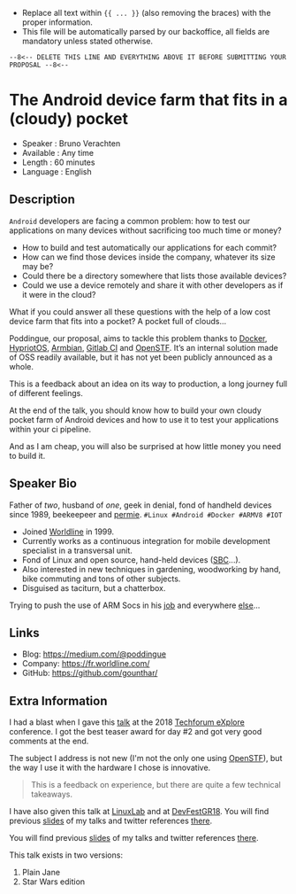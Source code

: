 * Replace all text within `{{ ... }}` (also removing the braces) with the proper information.
* This file will be automatically parsed by our backoffice, all fields are mandatory unless stated otherwise.

`--8<-- DELETE THIS LINE AND EVERYTHING ABOVE IT BEFORE SUBMITTING YOUR PROPOSAL --8<--`

The Android device farm that fits in a (cloudy) pocket
=========================

* Speaker   : Bruno Verachten
* Available : Any time
* Length    : 60 minutes
* Language  : English

Description
-----------

`Android` developers are facing a common problem: how to test our applications on many devices without sacrificing too much time or money?

* How to build and test automatically our applications for each commit?
* How can we find those devices inside the company, whatever its size may be?
* Could there be a directory somewhere that lists those available devices?
* Could we use a device remotely and share it with other developers as if it were in the cloud?

What if you could answer all these questions with the help of a low cost device farm that fits into a pocket? A pocket full of clouds…

Poddingue, our proposal, aims to tackle this problem thanks to [Docker], [HypriotOS], [Armbian], [Gitlab CI] and [OpenSTF]. It’s an internal solution made of OSS readily available, but it has not yet been publicly announced as a whole.

This is a feedback about an idea on its way to production, a long journey full of different feelings.

At the end of the talk, you should know how to build your own cloudy pocket farm of Android devices and how to use it to test your applications within your ci pipeline.

And as I am cheap, you will also be surprised at how little money you need to build it.

Speaker Bio
-----------

Father of *two*, husband of *one*, geek in denial, fond of handheld devices since 1989, beekeepeer and [permie].
`#Linux #Android #Docker #ARMV8 #IOT`

* Joined [Worldline] in 1999.
* Currently works as a continuous integration for mobile development specialist in a transversal unit. 
* Fond of Linux and open source, hand-held devices ([SBC]...).
* Also interested in new techniques in gardening, woodworking by hand, bike commuting and tons of other subjects.
* Disguised as taciturn, but a chatterbox.

Trying to push the use of ARM Socs in his [job] and everywhere [else]...

[permie]: https://www.credential.net/5ufvm4zp
[Worldline]: https://worldline.com/
[SBC]: https://www.armbian.com/download/
[else]: https://github.com/gounthar
[job]: https://github.com/WorksOnArm/cluster/issues/81

Links
-----

* Blog: https://medium.com/@poddingue
* Company: https://fr.worldline.com/
* GitHub: https://github.com/gounthar/

Extra Information
-----------------

I had a blast when I gave this [talk] at the 2018 [Techforum eXplore] conference. I got the best teaser award for day #2 and got very good comments at the end.

The subject I address is not new (I'm not the only one using [OpenSTF]), but the way I use it with the hardware I chose is innovative. 

> This is a feedback on experience, but there are quite a few technical takeaways.

I have also given this talk at [LinuxLab] and at [DevFestGR18].
You will find previous [slides] of my talks and twitter references [there].

[there]:https://twitter.com/i/moments/1050320228901707776
[DevFestGR18]:https://heraklion.googledevelopers.gr/devfest-greece-2018/#rockstars
[LinuxLab]:https://2018.linux-lab.it/speakers/
[slides]:https://speakerdeck.com/gounthar
[talk]: https://twitter.com/i/moments/1014591620841340929
[Techforum eXplore]: https://twitter.com/hashtag/TexWL18?src=hash
[OpenSTF]: https://github.com/openstf/stf

[DevFestGR18]:https://heraklion.googledevelopers.gr/devfest-greece-2018/
[company]: https://worldline.com/
[medium]: https://medium.com/@poddingue
[Worldline Tech]: https://blog.worldline.tech/

You will find previous [slides] of my talks and twitter references [there].

This talk exists in two versions:

 1. Plain Jane
 2. Star Wars edition

[there]:https://twitter.com/i/moments/1050320228901707776
[DevFestGR18]:https://heraklion.googledevelopers.gr/devfest-greece-2018/#rockstars
[LinuxLab]:https://2018.linux-lab.it/speakers/
[slides]:https://speakerdeck.com/gounthar
[talk]: https://twitter.com/i/moments/1014591620841340929
[Techforum eXplore]: https://twitter.com/hashtag/TexWL18?src=hash
[OpenSTF]: https://github.com/openstf/stf
[gitlab-ci]:https://about.gitlab.com/product/continuous-integration/
[Runners]:https://docs.gitlab.com/runner/
[Docker]: https://www.docker.com/
[OpenSTF]: https://github.com/openstf/stf
[HypriotOS]: https://blog.hypriot.com/
[Armbian]: https://www.armbian.com/download/
[Gitlab CI]: https://about.gitlab.com/features/gitlab-ci-cd/
